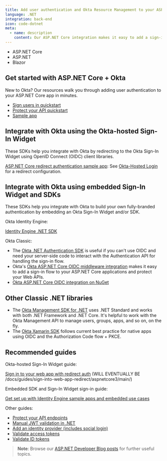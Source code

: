 ```yaml
---
title: Add user authentication and Okta Resource Management to your ASP.NET Core app
language: .NET
integration: back-end
icon: code-dotnet
meta:
  - name: description
    content: Our ASP.NET Core integration makes it easy to add a sign-in flow to your applications. Use our guide to add user authentication to your ASP.NET Core app.
---
```


<ul class='language-tabs'>
	<li>
		<RouterLink to='/code/dotnet/aspnetcore/'>
			<i class='icon code-dotnet-32'></i><span>ASP.NET Core</span>
		</RouterLink>
	</li>
	<li>
		<RouterLink to='/code/dotnet/aspnet/'>
			<i class='icon code-dotnet-32'></i><span>ASP.NET</span>
		</RouterLink>
	</li>
	<li>
		<RouterLink to='/code/dotnet/blazor/'>
			<i class='icon code-dotnet-32'></i><span>Blazor</span>
		</RouterLink>
	</li>
</ul>

## Get started with ASP.NET Core + Okta

New to Okta? Our resources walk you through adding user authentication to your ASP.NET Core app in minutes.

<ul class='language-ctas'>
	<li>
		<a href='/docs/guides/sign-into-web-app-redirect/asp-net-core-3/main/' class='Button--blueDarkOutline' data-proofer-ignore>
			<span>Sign users in quickstart</span>
		</a>
	</li>
	<li>
		<a href='/docs/guides/protect-your-api/aspnetcore3/main/' class='Button--blueDarkOutline' data-proofer-ignore>
			<span>Protect your API quickstart</span>
	</li>
	<li>
		<a href='https://github.com/okta/samples-aspnetcore' class='Button--blueDarkOutline' data-proofer-ignore>
			<span>Sample app</span>
		</a>
	</li>
</ul>

## Integrate with Okta using the Okta-hosted Sign-In Widget

These SDKs help you integrate with Okta by redirecting to the Okta Sign-In Widget using OpenID Connect (OIDC) client libraries.

[ASP.NET Core redirect authentication sample app](https://github.com/okta/samples-aspnetcore): See [Okta-Hosted Login](https://github.com/okta/samples-aspnetcore/tree/master/samples-aspnetcore-3x/okta-hosted-login) for a redirect configuration.

## Integrate with Okta using embedded Sign-In Widget and SDKs

These SDKs help you integrate with Okta to build your own fully-branded authentication by embedding an Okta Sign-In Widget and/or SDK.

Okta Identity Engine:

[Identity Engine .NET SDK](https://github.com/okta/okta-idx-dotnet)

Okta Classic:

* The [Okta .NET Authentication SDK](https://github.com/okta/okta-auth-dotnet) is useful if you can't use OIDC and need your server-side code to interact with the Authentication API for handling the sign-in flow.
* Okta's [Okta ASP.NET Core OIDC middleware integration](https://github.com/okta/okta-aspnet) makes it easy to add a sign-in flow to your ASP.NET Core applications and protect your Web APIs.
* [Okta ASP.NET Core OIDC integration on NuGet](https://www.nuget.org/packages/Okta.AspNetCore)

## Other Classic .NET libraries

* The [Okta Management SDK for .NET](https://github.com/okta/okta-sdk-dotnet) uses .NET Standard and works with both .NET Framework and .NET Core. It's helpful to work with the Okta Management API to manage users, groups, apps, and so on, on the fly.
* The [Okta Xamarin SDK](https://github.com/okta/okta-oidc-xamarin) follows current best practice for native apps using OIDC and the Authorization Code flow + PKCE.

## Recommended guides

Okta-hosted Sign-In Widget guide:

[Sign in to your web app with redirect auth](#) (WILL EVENTUALLY BE /docs/guides/sign-into-web-app-redirect/aspnetcore3/main/)

Embedded SDK and Sign-In Widget sign-in guide:

[Get set up with Identity Engine sample apps and embedded use cases](/docs/guides/oie-embedded-common-org-setup/aspnet/main/)

Other guides:

* [Protect your API endpoints](/docs/guides/protect-your-api/aspnetcore3/main/)
* [Manual JWT validation in .NET](/code/dotnet/jwt-validation/)
* [Add an identity provider (includes social login)](/docs/guides/identity-providers/)
* [Validate access tokens](/docs/guides/validate-access-tokens)
* [Validate ID tokens](/docs/guides/validate-id-tokens)

> **Note**: Browse our [ASP.NET Developer Blog posts](/search/#q=asp%20net&f:@commonoktasource=[Developer%20blog]) for further useful topics.
